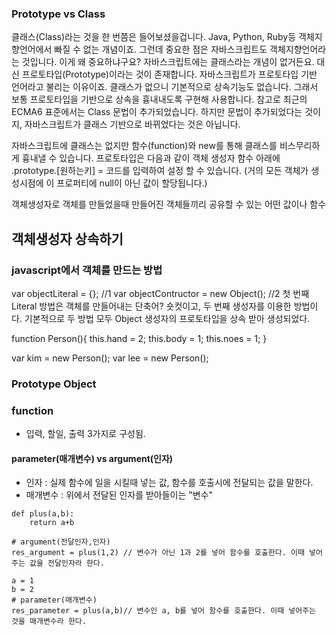 ### Prototype vs Class
클래스(Class)라는 것을 한 번쯤은 들어보셨을겁니다.
Java, Python, Ruby등 객체지향언어에서 빠질 수 없는 개념이죠.
그런데 중요한 점은 자바스크립트도 객체지향언어라는 것입니다. 이게 왜 중요하냐구요? 자바스크립트에는 클래스라는 개념이 없거든요.
대신 프로토타입(Prototype)이라는 것이 존재합니다. 자바스크립트가 프로토타입 기반 언어라고 불리는 이유이죠.
클래스가 없으니 기본적으로 상속기능도 없습니다. 그래서 보통 프로토타입을 기반으로 상속을 흉내내도록 구현해 사용합니다.
참고로 최근의 ECMA6 표준에서는 Class 문법이 추가되었습니다.
하지만 문법이 추가되었다는 것이지, 자바스크립트가 클래스 기반으로 바뀌었다는 것은 아닙니다.


자바스크립트에 클래스는 없지만 함수(function)와 new를 통해 클래스를 비스무리하게 흉내낼 수 있습니다.
프로토타입은 다음과 같이 객체 생성자 함수 아래에 .prototype.[원하는키] = 코드를 입력하여 설정 할 수 있습니다.
(거의 모든 객체가 생성시점에 이 프로퍼티에 null이 아닌 값이 할당됩니다.)



객체생성자로 객체를 만들었을때
만들어진 객체들끼리 공유할 수 있는 어떤 값이나 함수


## 객체생성자 상속하기



### javascript에서 객체를 만드는 방법
var objectLiteral = {}; //1
var objectContructor = new Object(); //2
첫 번째 Literal 방법은 객체를 만들어내는 단축어? 숏컷이고, 두 번째 생성자를 이용한 방법이다. 기본적으로 두 방법 모두 Object 생성자의 프로토타입을 상속 받아 생성되었다.

function Person(){
    this.hand = 2;
    this.body = 1;
    this.noes = 1;
}

var kim = new Person();
var lee = new Person();


### Prototype Object


### function
- 입력, 할일, 출력 3가지로 구성됨.



#### parameter(매개변수) vs argument(인자)
- 인자 : 실제 함수에 일을 시킬때 넣는 값, 함수를 호출시에 전달되는 값을 말한다.
- 매개변수 : 위에서 전달된 인자를 받아들이는 "변수"

```
def plus(a,b):
    return a+b

# argument(전달인자,인자)
res_argument = plus(1,2) // 변수가 아닌 1과 2를 넣어 함수를 호출한다. 이때 넣어주는 값을 전달인자라 한다.

a = 1
b = 2
# parameter(매개변수)
res_parameter = plus(a,b)// 변수인 a, b를 넣어 함수를 호출한다. 이때 넣어주는 것을 매개변수라 한다.
```
